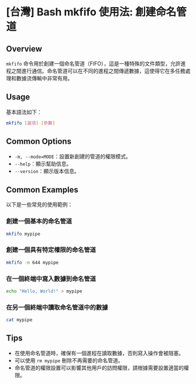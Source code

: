 # [台灣] Bash mkfifo 使用法: 創建命名管道

## Overview
`mkfifo` 命令用於創建一個命名管道（FIFO），這是一種特殊的文件類型，允許進程之間進行通信。命名管道可以在不同的進程之間傳遞數據，這使得它在多任務處理和數據流傳輸中非常有用。

## Usage
基本語法如下：
```bash
mkfifo [選項] [參數]
```

## Common Options
- `-m, --mode=MODE`：設置新創建的管道的權限模式。
- `--help`：顯示幫助信息。
- `--version`：顯示版本信息。

## Common Examples
以下是一些常見的使用範例：

### 創建一個基本的命名管道
```bash
mkfifo mypipe
```

### 創建一個具有特定權限的命名管道
```bash
mkfifo -m 644 mypipe
```

### 在一個終端中寫入數據到命名管道
```bash
echo "Hello, World!" > mypipe
```

### 在另一個終端中讀取命名管道中的數據
```bash
cat mypipe
```

## Tips
- 在使用命名管道時，確保有一個進程在讀取數據，否則寫入操作會被阻塞。
- 可以使用 `rm mypipe` 刪除不再需要的命名管道。
- 命名管道的權限設置可以影響其他用戶的訪問權限，請根據需要設置適當的權限。